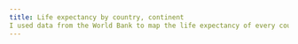 ```yaml
---
title: Life expectancy by country, continent
I used data from the World Bank to map the life expectancy of every country over the past 60 years, highlighting interesting data points such as significant drops and rises. I used color to group the countries by continent, and framed the data to highlight the movement over time.
---
```

